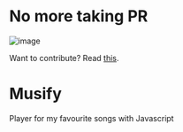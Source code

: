# No more taking PR

![image](https://user-images.githubusercontent.com/54741119/135616430-3c9ae1c6-98f4-4c0f-b40a-7c5bc52b58d5.png)

Want to contribute? Read [this](https://github.com/nirajacharyaa/musify/blob/main/CONTRIBUTING.md).

# Musify

Player for my favourite songs with Javascript

